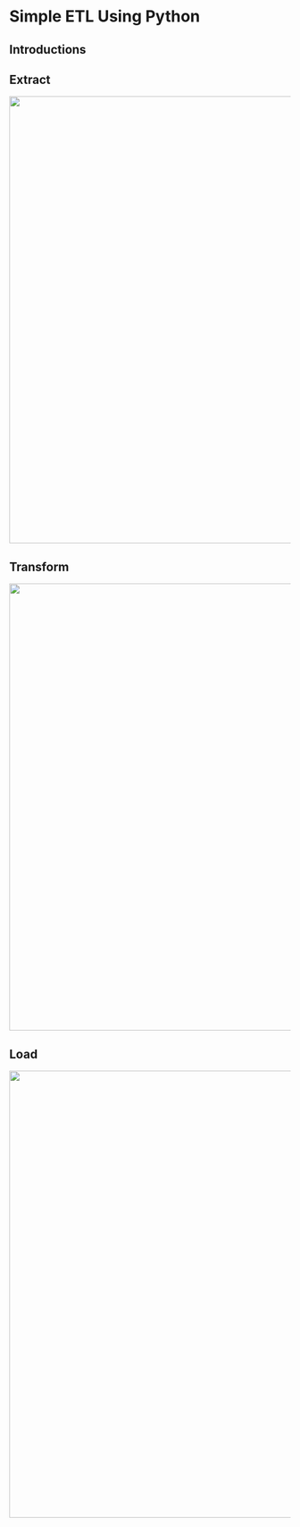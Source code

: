 # Simple ETL Using Python

## Introductions

## Extract
<p align="center">
  <img src="Images/Extract.png" width=800 align="center">
</p>

## Transform
<p align="center">
  <img src="Images/transform.png" width=800 align="center">
</p>

## Load
<p align="center">
  <img src="Images/load.png" width=800 align="center">
</p>
